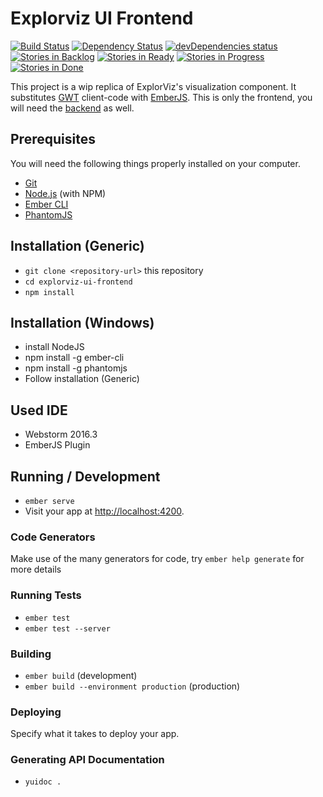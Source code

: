 # Explorviz UI Frontend
<a href="https://travis-ci.org/ExplorViz/explorviz-ui-frontend"><img src="https://travis-ci.org/ExplorViz/explorviz-ui-frontend.svg?branch=master" alt="Build Status"></a>
<a href="https://david-dm.org/ExplorViz/explorviz-ui-frontend"><img src="https://david-dm.org/ExplorViz/explorviz-ui-frontend.svg?branch=master" alt="Dependency Status"></a>
<a href="https://david-dm.org/ExplorViz/explorviz-ui-frontend?type=dev"><img src="https://david-dm.org/ExplorViz/explorviz-ui-frontend/dev-status.svg" alt="devDependencies status"></a>
[![Stories in Backlog](https://badge.waffle.io/ExplorViz/explorviz-ui-frontend.png?label=backlog&title=Backlog)](http://waffle.io/ExplorViz/explorviz-ui-frontend) 
[![Stories in Ready](https://badge.waffle.io/ExplorViz/explorviz-ui-frontend.png?label=ready&title=Ready)](http://waffle.io/ExplorViz/explorviz-ui-frontend)
[![Stories in Progress](https://badge.waffle.io/ExplorViz/explorviz-ui-frontend.png?label=in%20progress&title=In%20Progress)](http://waffle.io/ExplorViz/explorviz-ui-frontend)
[![Stories in Done](https://badge.waffle.io/ExplorViz/explorviz-ui-frontend.png?label=done&title=Done)](http://waffle.io/ExplorViz/explorviz-ui-frontend)


This project is a wip replica of ExplorViz's visualization component. It substitutes [GWT](http://www.gwtproject.org/) client-code with [EmberJS](https://www.emberjs.com/). This is only the frontend, you will need the [backend](https://github.com/ExplorViz/explorviz-ui-backend) as well.

## Prerequisites

You will need the following things properly installed on your computer.

* [Git](http://git-scm.com/)
* [Node.js](http://nodejs.org/) (with NPM)
* [Ember CLI](http://ember-cli.com/)
* [PhantomJS](http://phantomjs.org/)

## Installation (Generic)

* `git clone <repository-url>` this repository
* `cd explorviz-ui-frontend`
* `npm install`

## Installation (Windows)
* install NodeJS
* npm install -g ember-cli
* npm install -g phantomjs
* Follow installation (Generic)

## Used IDE

* Webstorm 2016.3
* EmberJS Plugin

## Running / Development

* `ember serve`
* Visit your app at [http://localhost:4200](http://localhost:4200).

### Code Generators

Make use of the many generators for code, try `ember help generate` for more details

### Running Tests

* `ember test`
* `ember test --server`

### Building

* `ember build` (development)
* `ember build --environment production` (production)

### Deploying

Specify what it takes to deploy your app.

### Generating API Documentation
* `yuidoc .`